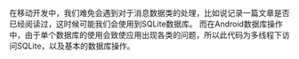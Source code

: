 在移动开发中，我们难免会遇到对于消息数据类的处理，比如说记录一篇文章是否已经阅读过，这时候可能我们会使用到SQLite数据库。
而在Android数据库操作中，由于单个数据库的使用会致使应用出现各类的问题，所以此代码为多线程下访问SQLite，以及基本的数据库操作。
